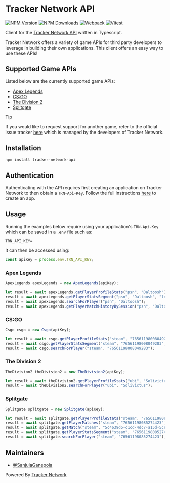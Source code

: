 # Tracker Network API

[![NPM Version](https://img.shields.io/npm/v/tracker-network-api.svg)](https://www.npmjs.com/package/tracker-network-api)
[![NPM Downloads](https://img.shields.io/npm/dm/tracker-network-api.svg)](https://www.npmjs.com/package/tracker-network-api)
[![Webpack](https://github.com/SanjulaGanepola/tracker-network-api/actions/workflows/webpack.yaml/badge.svg)](https://github.com/SanjulaGanepola/tracker-network-api/actions/workflows/webpack.yaml)
[![Vitest](https://github.com/SanjulaGanepola/tracker-network-api/actions/workflows/test.yaml/badge.svg)](https://github.com/SanjulaGanepola/tracker-network-api/actions/workflows/test.yaml)

Client for the [Tracker Network API](https://tracker.gg/developers) written in Typescript.

Tracker Network offers a variety of game APIs for third party developers to leverage in building their own applications. This client offers an easy way to use these APIs!

## Supported Game APIs

Listed below are the currently supported game APIs:

* [Apex Legends](https://tracker.gg/developers/docs/titles/apex)
* [CS:GO](https://tracker.gg/developers/docs/titles/csgo)
* [The Division 2](https://tracker.gg/developers/docs/titles/division-2)
* [Splitgate](https://tracker.gg/developers/docs/titles/splitgate)

> [!TIP]
> If you would like to request support for another game, refer to the official issue tracker [here](https://github.com/TrackerNetwork/TRN.Developers/issues) which is managed by the developers of Tracker Network.

## Installation

```sh
npm install tracker-network-api
```

## Authentication

Authenticating with the API requires first creating an application on Tracker Network to then obtain a `TRN-Api-Key`. Follow the full instructions [here](https://tracker.gg/developers/docs/getting-started) to create an app.

## Usage

Running the examples below require using your application's `TRN-Api-Key` which can be saved in a `.env` file such as:

```
TRN_API_KEY=
```

It can then be accessed using:

```ts
const apiKey = process.env.TRN_API_KEY;
```

### Apex Legends

```ts
ApexLegends apexLegends = new ApexLegends(apiKey);

let result = await apexLegends.getPlayerProfileStats("psn", "Daltoosh");
result = await apexLegends.getPlayerStatsSegment("psn", "Daltoosh", "legend");
result = await apexLegends.searchForPlayer("psn", "Daltoosh");
result = await apexLegends.getPlayerMatchHistoryBySession("psn", "Daltoosh");
```

### CS:GO

```ts
Csgo csgo = new Csgo(apiKey);

let result = await csgo.getPlayerProfileStats("steam", "76561198008049283");
result = await csgo.getPlayerStatsSegment("steam", "76561198008049283", "weapon");
result = await csgo.searchForPlayer("steam", "76561198008049283");
```

### The Division 2

```ts
TheDivision2 theDivision2 = new TheDivision2(apiKey);

let result = await theDivision2.getPlayerProfileStats("ubi", "Solivictus");
result = await theDivision2.searchForPlayer("ubi", "Solivictus");
```

### Splitgate

```ts
Splitgate splitgate = new Splitgate(apiKey);

let result = await splitgate.getPlayerProfileStats("steam", "76561198085274423");
result = await splitgate.getPlayerMatches("steam", "76561198085274423");
result = await splitgate.getMatch("steam", "5c4639d5-c1cd-4dc7-a15d-5c9d9a01480f");
result = await splitgate.getPlayerStatsSegment("steam", "76561198085274423", "gamemode", "gamemode", "11");
result = await splitgate.searchForPlayer("steam", "76561198085274423");
```

## Maintainers

* [@SanjulaGanepola](https://github.com/SanjulaGanepola)

Powered By [Tracker Network](https://tracker.gg)